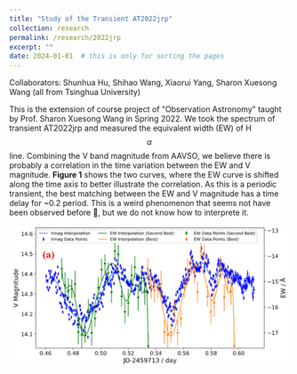 ```yaml
---
title: "Study of the Transient AT2022jrp"
collection: research
permalink: /research/2022jrp
excerpt: ""
date: 2024-01-01  # this is only for sorting the pages
---
```


Collaborators: Shunhua Hu, Shihao Wang, Xiaorui Yang, Sharon Xuesong Wang (all from Tsinghua University)

This is the extension of course project of "Observation Astronomy" taught by Prof. Sharon Xuesong Wang in Spring 2022. We took the spectrum of transient AT2022jrp and measured the equivalent width (EW) of H$$\alpha$$ line. Combining the V band magnitude from AAVSO, we believe there is probably a correlation in the time variation between the EW and V magnitude. **Figure 1** shows the two curves, where the EW curve is shifted along the time axis to better illustrate the correlation. As this is a periodic transient, the best matching between the EW and V magnitude has a time delay for ~0.2 period. This is a weird phenomenon that seems not have been observed before 🤔, but we do not know how to interprete it.

![2022jrp1](/images/2022jrp1.png)
